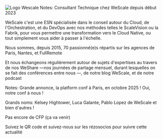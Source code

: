 <!-- .slide: data-background-color="white" -->
<img
    data-src="common/assets/wescale.png"
    alt="Logo Wescale"
/>
Notes: Consultant Technique chez WeScale depuis début 2023

WeScale c'est une ESN spécialisée dans le conseil autour du Cloud, de l'Orchestration, et du DevOps avec nos méthodes telles le ScaleVision ou la Fabrik, pour vous permettre une transformation vers le Cloud Native, ou tout simplement vous aider à passer à l'échelle.

Nous sommes, depuis 2015, 70 passionné(e)s répartis sur les agences de Paris, Nantes, et FullRemote

Et nous échangeons régulièrement autour de sujets d'expertises au travers de nos WeShare —nos journées de partage mensuel, durant lesquelles on se fait des conférences entre nous —, de notre blog WeScale, et de notre podcast


<!-- .slide: data-background-image="common/assets/platform-conf-wescale.png" -->
Notes: Grande annonce, la platform conf à Paris, en octobre 2025 !
Oui, notre conf à nous !

Grands noms: Kelsey Hightower, Luca Galante, Pablo Lopez de WeScale et bien d'autres !

Pas encore de CFP (ça va venir)

Suivez le QR code et suivez-nous sur les rézosocios pour suivre cette actualité
